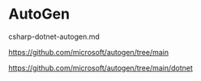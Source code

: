 # AutoGen

csharp-dotnet-autogen.md

https://github.com/microsoft/autogen/tree/main

https://github.com/microsoft/autogen/tree/main/dotnet


